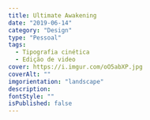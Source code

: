 ```yaml
---
title: Ultimate Awakening
date: "2019-06-14"
category: "Design"
type: "Pessoal"
tags:
  - Tipografia cinética
  - Edição de video
cover: https://i.imgur.com/oO5abXP.jpg
coverAlt: ""
imgorientation: "landscape"
description:
fontStyle: ""
isPublished: false
---
```

